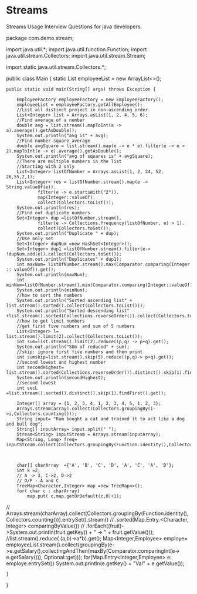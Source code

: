 # Streams
Streams Usage Interview Questions for java developers.

package com.demo.stream;

import java.util.*;
import java.util.function.Function;
import java.util.stream.Collectors;
import java.util.stream.Stream;

import static java.util.stream.Collectors.*;

public class Main {
    static List<Employee> employeeList = new ArrayList<>();

    public static void main(String[] args) throws Exception {

        EmployeeFactory employeeFactory = new EmployeeFactory();
        employeeList = employeeFactory.getAllEmployee();
        //List all distinct project in non-ascending order.
        List<Integer> list = Arrays.asList(1, 2, 4, 5, 6);
        //Find average of a number
        double avg = list.stream().mapToInt(a -> a).average().getAsDouble();
        System.out.println("avg is" + avg);
        //Find number square average
        double avgSquare = list.stream().map(e -> e * e).filter(e -> e > 2).mapToInt(e -> e).average().getAsDouble();
        System.out.println("avg of squares is" + avgSquare);
        //There are multiple numbers in the list
        //Starting with 2 only
        List<Integer> listOfNumber = Arrays.asList(1, 2, 24, 52, 26,55,2,1);
        List<Integer> res = listOfNumber.stream().map(e -> String.valueOf(e)).
                filter(e -> e.startsWith("2")).
                map(Integer::valueOf).
                collect(Collectors.toList());
        System.out.println(res);
        //Find out duplicate numbers
        Set<Integer> dup =listOfNumber.stream().
                filter(e -> Collections.frequency(listOfNumber, e) > 1).
                collect(Collectors.toSet());
        System.out.println("Duplicate " + dup);
        //Use only set
        Set<Integer> dupNum =new HashSet<Integer>();
        Set<Integer> dup1 =listOfNumber.stream().filter(e-> !dupNum.add(e)).collect(Collectors.toSet());
        System.out.println("Duplicates" + dup1);
        int maxNum= listOfNumber.stream().max(Comparator.comparing(Integer :: valueOf)).get();
        System.out.println(maxNum);
        int minNum=listOfNumber.stream().min(Comparator.comparing(Integer::valueOf)).get();
        System.out.println(minNum);
        //how to sort the numbers
        System.out.println("Sorted ascending list" + list.stream().sorted().collect(Collectors.toList()));
        System.out.println("Sorted descending list" +list.stream().sorted(Collections.reverseOrder()).collect(Collectors.toList()));
        //how to get limit numbers
        //get first five numbers and sum of 5 numbers
        List<Integer> l= list.stream().limit(2).collect(Collectors.toList());
        int sum=list.stream().limit(2).reduce((p,q) -> p+q).get();
        System.out.println("SUm of reduced" + sum);
        //skip: ignore first five numbers and then print
        int sumskip=list.stream().skip(5).reduce((p,q)-> p+q).get();
        //second lowest and highest number
        int secondHighest= list.stream().sorted(Collections.reverseOrder()).distinct().skip(1).findFirst().get();
        System.out.println(secondHighest);
        //second lowest
        int secL =list.stream().sorted().distinct().skip(1).findFirst().get();

        Integer[] array = {1, 2, 3, 4, 1, 2, 3, 4, 5, 1, 2, 3};
        Arrays.stream(array).collect(Collectors.groupingBy(i->i,Collectors.counting()));
        String input= "Ram bought a cat and trained it to act like a dog and bull dog";
        String[] inputArray= input.split(" ");
        Stream<String> inputStream = Arrays.stream(inputArray);
        Map<String, Long> freq= inputStream.collect(Collectors.groupingBy(Function.identity(),Collectors.counting()));



        char[] charArray  ={'A', 'B', 'C', 'D', 'A', 'C', 'A', 'D'};
        int k =2;
        // A -> 3, C->2, D->2
        // O/P - A and C
        TreeMap<Character,Integer> map =new TreeMap<>();
        for( char c : charArray)
            map.put( c,map.getOrDefault(c,0)+1);
//        Arrays.stream(charArray).collect(Collectors.groupingBy(Function.identity(),Collectors.counting())).entrySet().stream()
//                .sorted(Map.Entry.<Character, Integer> comparingByValue())
//                .forEach((fruit)->System.out.println(fruit.getKey() + " -> " + fruit.getValue()));
        //list.stream().reduce( (a,b)->a*b).get();
        Map<Integer,Employee> employe= employeeList.stream().collect(groupingBy(e->e.getSalary(),collectingAndThen(maxBy(Comparator.comparingInt(e-> e.getSalary())), Optional::get)));
        for(Map.Entry<Integer,Employee> e: employe.entrySet())
        System.out.println(e.getKey() + "Val" + e.getValue());

    }
}
